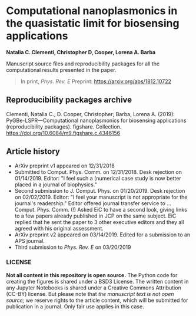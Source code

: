 # Computational nanoplasmonics in the quasistatic limit for biosensing applications
**Natalia C. Clementi, Christopher D, Cooper, Lorena A. Barba**

Manuscript source files and reproducibility packages for all the computational results presented in the paper.

> In print, _Phys. Rev. E_
> Preprint: https://arxiv.org/abs/1812.10722

## Reproducibility packages archive

Clementi, Natalia C.; D. Cooper, Christopher; Barba, Lorena A. (2019): PyGBe-LSPR—Computational nanoplasmonics for biosensing applications (reproducibility packages). figshare. Collection.
https://doi.org/10.6084/m9.figshare.c.4346156

## Article history

* ArXiv preprint v1 appeared on 12/31/2018
* Submitted to Comput. Phys. Comm. on 12/31/2018. Desk rejection on 01/14/2019. Editor: "I feel such a (numerical case study is now better placed in a journal of biophysics."
* Second submission to J. Comput. Phys. on 01/20/2019. Desk rejection on 02/02/2019. Editor: "I feel your manuscript is not appropriate for the journal's readership."
Editor offered journal transfer service to ... Comput. Phys. Comm. (!)
Asked EiC to have a second look, giving links to a few papers already published in JCP on the same subject. 
EiC replied that he sent the paper to 3 other executive editors and they all agreed with his original assessment.
* ArXiv preprint v2 appeared on 03/14/2019. Edited for a submission to an APS journal.
* Third submission to _Phys. Rev. E_ on 03/20/2019

### LICENSE
**Not all content in this repository is open source.** The Python code for creating the figures is shared under a BSD3 License. The written content in any Jupyter Notebooks is shared under a Creative Commons Attribution (CC-BY) license. 
But please note that _the manuscript text is not open source;_ we reserve rights to the article content, which will be submitted for publication in a journal. Only fair use applies in this case.

